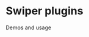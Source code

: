 <h1>Swiper plugins</h1>
<p>Demos and usage <a target="_blank" href="http://www.idangero.us/sliders/swiper/plugins/>here</a></p>


